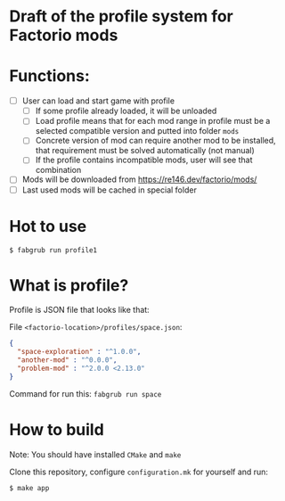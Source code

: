 # Draft of the profile system for Factorio mods

# Functions:

- [ ] User can load and start game with profile
  - [ ] If some profile already loaded, it will be unloaded
  - [ ] Load profile means that for each mod range in profile must be a selected compatible version
  and putted into folder `mods`
  - [ ] Concrete version of mod can require another mod to be installed,
  that requirement must be solved automatically (not manual)
  - [ ] If the profile contains incompatible mods, user will see that combination
- [ ] Mods will be downloaded from https://re146.dev/factorio/mods/
- [ ] Last used mods will be cached in special folder

# Hot to use

```shell
$ fabgrub run profile1
```

# What is profile?

Profile is JSON file that looks like that:

File `<factorio-location>/profiles/space.json`:
```json
{
  "space-exploration" : "^1.0.0",
  "another-mod" : "^0.0.0",
  "problem-mod" : "^2.0.0 <2.13.0"
}
```

Command for run this: `fabgrub run space`

# How to build

Note: You should have installed `CMake` and `make`

Clone this repository, configure `configuration.mk` for yourself and run:

```
$ make app
```
